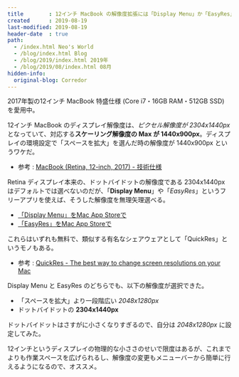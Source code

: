 ```yaml
---
title        : 12インチ MacBook の解像度拡張には「Display Menu」か「EasyRes」が良さげ
created      : 2019-08-19
last-modified: 2019-08-19
header-date  : true
path:
  - /index.html Neo's World
  - /blog/index.html Blog
  - /blog/2019/index.html 2019年
  - /blog/2019/08/index.html 08月
hidden-info:
  original-blog: Corredor
---
```


2017年製の12インチ MacBook 特盛仕様 (Core i7・16GB RAM・512GB SSD) を愛用中。

12インチ MacBook のディスプレイ解像度は、*ピクセル解像度が 2304x1440px* となっていて、対応する**スケーリング解像度の Max が 1440x900px**。ディスプレイの環境設定で「スペースを拡大」を選んだ時の解像度が 1440x900px というワケだ。

- 参考 : [MacBook (Retina, 12-inch, 2017) - 技術仕様](https://support.apple.com/kb/SP757?locale=ja_JP&viewlocale=ja_JP)

Retina ディスプレイ本来の、ドットバイドットの解像度である 2304x1440px はデフォルトでは選べないのだが、「**Display Menu**」や「*EasyRes*」というフリーアプリを使えば、そうした解像度を無理矢理選べる。

- [「Display Menu」をMac App Storeで](https://itunes.apple.com/jp/app/display-menu/id549083868?mt=12)
- [「EasyRes」をMac App Storeで](https://itunes.apple.com/jp/app/easyres/id688211836?mt=12)

これらはいずれも無料で、類似する有名なシェアウェアとして「QuickRes」というモノもある。

- 参考 : [QuickRes - The best way to change screen resolutions on your Mac](https://www.thnkdev.com/QuickRes/)

Display Menu と EasyRes のどちらでも、以下の解像度が選択できた。

- 「スペースを拡大」より一段階広い *2048x1280px*
- ドットバイドットの **2304x1440px**

ドットバイドットはさすがに小さくなりすぎるので、自分は *2048x1280px* に設定してみた。

12インチというディスプレイの物理的な小ささのせいで限度はあるが、これまでよりも作業スペースを広げられるし、解像度の変更もメニューバーから簡単に行えるようになるので、オススメ。
